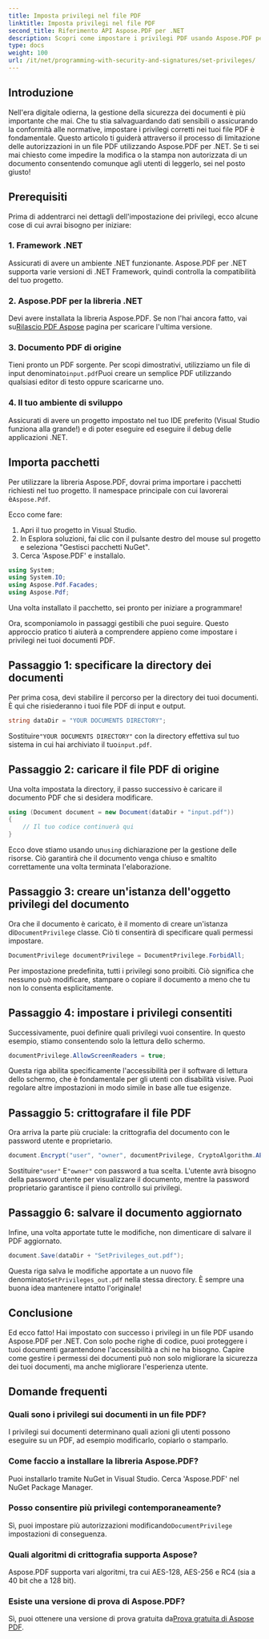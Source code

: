 ```yaml
---
title: Imposta privilegi nel file PDF
linktitle: Imposta privilegi nel file PDF
second_title: Riferimento API Aspose.PDF per .NET
description: Scopri come impostare i privilegi PDF usando Aspose.PDF per .NET con questa guida passo-passo. Proteggi i tuoi documenti in modo efficace.
type: docs
weight: 100
url: /it/net/programming-with-security-and-signatures/set-privileges/
---
```

## Introduzione

Nell'era digitale odierna, la gestione della sicurezza dei documenti è più importante che mai. Che tu stia salvaguardando dati sensibili o assicurando la conformità alle normative, impostare i privilegi corretti nei tuoi file PDF è fondamentale. Questo articolo ti guiderà attraverso il processo di limitazione delle autorizzazioni in un file PDF utilizzando Aspose.PDF per .NET. Se ti sei mai chiesto come impedire la modifica o la stampa non autorizzata di un documento consentendo comunque agli utenti di leggerlo, sei nel posto giusto!

## Prerequisiti

Prima di addentrarci nei dettagli dell'impostazione dei privilegi, ecco alcune cose di cui avrai bisogno per iniziare:

### 1. Framework .NET

Assicurati di avere un ambiente .NET funzionante. Aspose.PDF per .NET supporta varie versioni di .NET Framework, quindi controlla la compatibilità del tuo progetto.

### 2. Aspose.PDF per la libreria .NET

 Devi avere installata la libreria Aspose.PDF. Se non l'hai ancora fatto, vai su[Rilascio PDF Aspose](https://releases.aspose.com/pdf/net/) pagina per scaricare l'ultima versione.

### 3. Documento PDF di origine

 Tieni pronto un PDF sorgente. Per scopi dimostrativi, utilizziamo un file di input denominato`input.pdf`Puoi creare un semplice PDF utilizzando qualsiasi editor di testo oppure scaricarne uno.

### 4. Il tuo ambiente di sviluppo

Assicurati di avere un progetto impostato nel tuo IDE preferito (Visual Studio funziona alla grande!) e di poter eseguire ed eseguire il debug delle applicazioni .NET.

## Importa pacchetti

 Per utilizzare la libreria Aspose.PDF, dovrai prima importare i pacchetti richiesti nel tuo progetto. Il namespace principale con cui lavorerai è`Aspose.Pdf`.

Ecco come fare:

1. Apri il tuo progetto in Visual Studio.
2. In Esplora soluzioni, fai clic con il pulsante destro del mouse sul progetto e seleziona "Gestisci pacchetti NuGet".
3. Cerca 'Aspose.PDF' e installalo.

```csharp
using System;
using System.IO;
using Aspose.Pdf.Facades;
using Aspose.Pdf;
```

Una volta installato il pacchetto, sei pronto per iniziare a programmare!

Ora, scomponiamolo in passaggi gestibili che puoi seguire. Questo approccio pratico ti aiuterà a comprendere appieno come impostare i privilegi nei tuoi documenti PDF.

## Passaggio 1: specificare la directory dei documenti

Per prima cosa, devi stabilire il percorso per la directory dei tuoi documenti. È qui che risiederanno i tuoi file PDF di input e output.

```csharp
string dataDir = "YOUR DOCUMENTS DIRECTORY";
```
 Sostituire`"YOUR DOCUMENTS DIRECTORY"` con la directory effettiva sul tuo sistema in cui hai archiviato il tuo`input.pdf`.

## Passaggio 2: caricare il file PDF di origine

Una volta impostata la directory, il passo successivo è caricare il documento PDF che si desidera modificare.

```csharp
using (Document document = new Document(dataDir + "input.pdf"))
{
    // Il tuo codice continuerà qui
}
```
 Ecco dove stiamo usando un`using` dichiarazione per la gestione delle risorse. Ciò garantirà che il documento venga chiuso e smaltito correttamente una volta terminata l'elaborazione.

## Passaggio 3: creare un'istanza dell'oggetto privilegi del documento

Ora che il documento è caricato, è il momento di creare un'istanza di`DocumentPrivilege` classe. Ciò ti consentirà di specificare quali permessi impostare.

```csharp
DocumentPrivilege documentPrivilege = DocumentPrivilege.ForbidAll;
```
Per impostazione predefinita, tutti i privilegi sono proibiti. Ciò significa che nessuno può modificare, stampare o copiare il documento a meno che tu non lo consenta esplicitamente.

## Passaggio 4: impostare i privilegi consentiti

Successivamente, puoi definire quali privilegi vuoi consentire. In questo esempio, stiamo consentendo solo la lettura dello schermo.

```csharp
documentPrivilege.AllowScreenReaders = true;
```
Questa riga abilita specificamente l'accessibilità per il software di lettura dello schermo, che è fondamentale per gli utenti con disabilità visive. Puoi regolare altre impostazioni in modo simile in base alle tue esigenze.

## Passaggio 5: crittografare il file PDF

Ora arriva la parte più cruciale: la crittografia del documento con le password utente e proprietario.

```csharp
document.Encrypt("user", "owner", documentPrivilege, CryptoAlgorithm.AESx128, false);
```
 Sostituire`"user"` E`"owner"` con password a tua scelta. L'utente avrà bisogno della password utente per visualizzare il documento, mentre la password proprietario garantisce il pieno controllo sui privilegi. 

## Passaggio 6: salvare il documento aggiornato

Infine, una volta apportate tutte le modifiche, non dimenticare di salvare il PDF aggiornato.

```csharp
document.Save(dataDir + "SetPrivileges_out.pdf");
```
 Questa riga salva le modifiche apportate a un nuovo file denominato`SetPrivileges_out.pdf` nella stessa directory. È sempre una buona idea mantenere intatto l'originale!

## Conclusione

Ed ecco fatto! Hai impostato con successo i privilegi in un file PDF usando Aspose.PDF per .NET. Con solo poche righe di codice, puoi proteggere i tuoi documenti garantendone l'accessibilità a chi ne ha bisogno. Capire come gestire i permessi dei documenti può non solo migliorare la sicurezza dei tuoi documenti, ma anche migliorare l'esperienza utente. 

## Domande frequenti

### Quali sono i privilegi sui documenti in un file PDF?  
I privilegi sui documenti determinano quali azioni gli utenti possono eseguire su un PDF, ad esempio modificarlo, copiarlo o stamparlo.

### Come faccio a installare la libreria Aspose.PDF?  
Puoi installarlo tramite NuGet in Visual Studio. Cerca 'Aspose.PDF' nel NuGet Package Manager.

### Posso consentire più privilegi contemporaneamente?  
Sì, puoi impostare più autorizzazioni modificando`DocumentPrivilege` impostazioni di conseguenza.

### Quali algoritmi di crittografia supporta Aspose?  
Aspose.PDF supporta vari algoritmi, tra cui AES-128, AES-256 e RC4 (sia a 40 bit che a 128 bit).

### Esiste una versione di prova di Aspose.PDF?  
 Sì, puoi ottenere una versione di prova gratuita da[Prova gratuita di Aspose PDF](https://releases.aspose.com/).